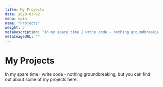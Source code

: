 ```yaml
---
title: My Projects
date: 2020-03-02
menu: main
name: "Projects"
weight: 3
metaDescription: "In my spare time I write code - nothing groundbreaking, but you find out about some of my projects here."
metaImageURL: ""
---
```


# My Projects

In my spare time I write code - nothing groundbreaking, but you can find out about some of my projects here.
